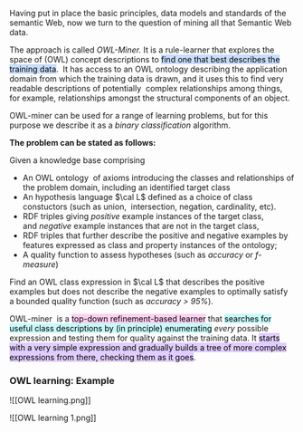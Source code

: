 
Having put in place the basic principles, data models and standards of the semantic Web, now we turn to the question of mining all that Semantic Web data.

The approach is called _OWL-Miner._ It is a rule-learner that explores the space of (OWL) concept descriptions to <mark style="background: #ADCCFFA6;">find one that best describes the training data</mark>.  It has access to an OWL ontology describing the application domain from which the training data is drawn, and it uses this to find very readable descriptions of potentially  complex relationships among things, for example, relationships amongst the structural components of an object.

OWL-miner can be used for a range of learning problems, but for this purpose we describe it as a _binary classification_ algorithm.

**The problem can be stated as follows:**  

Given a knowledge base comprising  

-   An OWL ontology  of axioms introducing the classes and relationships of the problem domain, including an identified target class
-   An hypothesis language $\cal L$ defined as a choice of class constuctors (such as union,  intersection, negation, cardinality, etc).      
-   RDF triples giving _positive_ example instances of the target class,  and _negative_ example instances that are not in the target class,
-   RDF triples that further describe the positive and negative examples by features expressed as class and property instances of the ontology;
-   A quality function to assess hypotheses (such as _accuracy_ or _f-measure_)  

Find an OWL class expression in $\cal L$ that describes the positive examples but does not describe the negative examples to optimally satisfy a bounded quality function (such as _accuracy > 95%_).  

OWL-miner  is a <mark style="background: #FFB8EBA6;">top-down refinement-based learner</mark> that <mark style="background: #ABF7F7A6;">searches for useful class descriptions by (in principle) enumerating</mark> _every_ possible expression and testing them for quality against the training data. It <mark style="background: #D2B3FFA6;">starts with a very simple expression and gradually builds a tree of more complex expressions from there, checking them as it goes</mark>.


### OWL learning: Example

![[OWL learning.png]]

![[OWL learning 1.png]]
